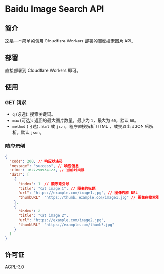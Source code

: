 # Baidu Image Search API
## 简介
这是一个简单的使用 Cloudflare Workers 部署的百度搜索图片 API。

## 部署
直接部署到 Cloudflare Workers 即可。

## 使用
### GET 请求
- `q` (必选): 搜索关键词。
- `max` (可选): 返回的最大图片数量，最小为 `1`，最大为 `60`，默认 `60`。
- `method` (可选): `html` 或 `json`，程序直接解析 HTML ，或提取出 JSON 后解析，默认 `json`。

### 响应示例
```json
{
  "code": 200, // 响应状态码
  "message": "success", // 响应信息
  "time": 1627290934123, // 当前时间戳
  "data": [
    {
      "index": 1, // 顺序索引号
      "title": "Cat image 1", // 图像的标题
      "url": "https://example.com/image1.jpg", // 图像的原 URL
      "thumbURL": "https://thumb。example.com/image1.jpg" // 图像在搜索引擎服务器的 URL
    },
    {
      "index": 2,
      "title": "Cat image 2",
      "url": "https://example.com/image2.jpg",
      "thumbURL": "https://example.com/thumb2.jpg"
    }
  ]
}
```

## 许可证
[AGPL-3.0](LICENSE)
